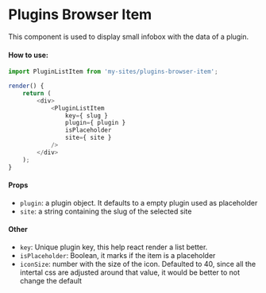 Plugins Browser Item
====================

This component is used to display small infobox with the data of a plugin.

#### How to use:

```js
import PluginListItem from 'my-sites/plugins-browser-item';

render() {
	return (
		<div>
			<PluginListItem
				key={ slug }
				plugin={ plugin }
				isPlaceholder
				site={ site }
			/>
		</div>
	);
}
```

#### Props

* `plugin`: a plugin object. It defaults to a empty plugin used as placeholder
* `site`: a string containing the slug of the selected site

#### Other

* `key`: Unique plugin key, this help react render a list better.
* `isPlaceholder`: Boolean, it marks if the item is a placeholder
* `iconSize`: number with the size of the icon. Defaulted to 40, since all the intertal css are adjusted around that value, it would be better to not change the default
